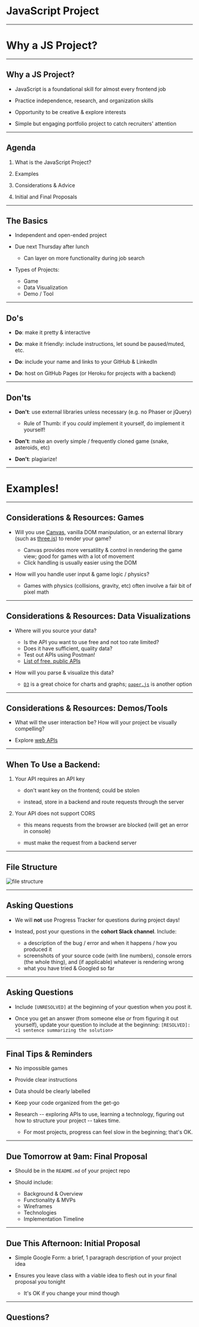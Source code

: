 # JavaScript Project

---

# Why a JS Project?

---

## Why a JS Project?

- JavaScript is a foundational skill for almost every frontend job

- Practice independence, research, and organization skills

- Opportunity to be creative & explore interests

- Simple but engaging portfolio project to catch recruiters' attention

---

## Agenda

1. What is the JavaScript Project?

2. Examples

3. Considerations & Advice

4. Initial and Final Proposals

---

## The Basics

- Independent and open-ended project

- Due next Thursday after lunch
  - Can layer on more functionality during job search

- Types of Projects:
  - Game 
  - Data Visualization 
  - Demo / Tool

---

## Do's

- **Do**: make it pretty & interactive

- **Do**: make it friendly: include instructions, let sound be paused/muted, etc.

- **Do**: include your name and links to your GitHub & LinkedIn

- **Do**: host on GitHub Pages (or Heroku for projects with a backend)

---

## Don'ts

- **Don't**: use external libraries unless necessary (e.g. no Phaser or jQuery)
  - Rule of Thumb: if you *could* implement it yourself, do implement it yourself!

- **Don't**: make an overly simple / frequently cloned game (snake, asteroids, etc)

- **Don't**: plagiarize!

---

# Examples!

---

## Considerations & Resources: Games

  - Will you use [Canvas](https://developer.mozilla.org/en-US/docs/Web/API/Canvas_API), vanilla DOM manipulation, or an external library (such as [three.js](https://threejs.org/)) to render your game?
    - Canvas provides more versatility & control in rendering the game view; good for games with a lot of movement
    - Click handling is usually easier using the DOM

  - How will you handle user input & game logic / physics?
    - Games with physics (collisions, gravity, etc) often involve a fair bit of pixel math

---

## Considerations & Resources: Data Visualizations

  - Where will you source your data? 
    - Is the API you want to use free and not too rate limited?
    - Does it have sufficient, quality data?
    - Test out APIs using Postman!
    - [List of free, public APIs](https://github.com/public-apis/public-apis)

  - How will you parse & visualize this data? 
    - [`D3`](https://d3js.org/) is a great choice for charts and graphs; [`paper.js`](http://paperjs.org/) is another option

---

## Considerations & Resources: Demos/Tools


- What will the user interaction be? How will your project be visually compelling?

- Explore [web APIs](https://developer.mozilla.org/en-US/docs/Web/API)

---

## When To Use a Backend:

1. Your API requires an API key

    - don't want key on the frontend; could be stolen

    - instead, store in a backend and route requests through the server

2. Your API does not support CORS

    - this means requests from the browser are blocked (will get an error in console)

    - must make the request from a backend server

---

## File Structure

![file structure](https://i.postimg.cc/xd3rDbsc/file-structure.png)

---

## Asking Questions


- We will **not** use Progress Tracker for questions during project days!

- Instead, post your questions in the **cohort Slack channel**. Include:
  - a description of the bug / error and when it happens / how you produced it
  - screenshots of your source code (with line numbers), console errors (the whole thing), and (if applicable) whatever is rendering wrong
  - what you have tried & Googled so far

---

## Asking Questions

- Include `[UNRESOLVED]` at the beginning of your question when you post it. 

- Once you get an answer (from someone else *or* from figuring it out yourself), update your question to include at the beginning: `[RESOLVED]: <1 sentence summarizing the solution>`

---

## Final Tips & Reminders

- No impossible games

- Provide clear instructions

- Data should be clearly labelled

- Keep your code organized from the get-go

- Research -- exploring APIs to use, learning a technology, figuring out how to structure your project -- takes time. 
  - For most projects, progress can feel slow in the beginning; that's OK.

---

## Due Tomorrow at 9am: Final Proposal

- Should be in the `README.md` of your project repo

- Should include:
  - Background & Overview 
  - Functionality & MVPs 
  - Wireframes 
  - Technologies
  - Implementation Timeline 

---

## Due This Afternoon: Initial Proposal

- Simple Google Form: a brief, 1 paragraph description of your project idea

- Ensures you leave class with a viable idea to flesh out in your final proposal you tonight
  - It's OK if you change your mind though

---

## Questions?



[canvas]: 
[threejs]: 
[d3]: 
[paperjs]: 
[public-apis]: 
[web-apis]: